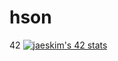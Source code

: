 # hson
42
[![jaeskim's 42 stats](https://badge42.herokuapp.com/api/stats/intra_id)](https://github.com/JaeSeoKim/badge42)

